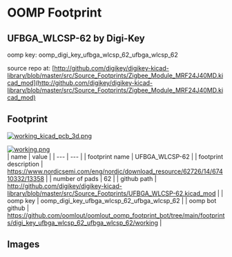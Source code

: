 # OOMP Footprint  
## UFBGA_WLCSP-62  by Digi-Key  
  
oomp key: oomp_digi_key_ufbga_wlcsp_62_ufbga_wlcsp_62  
  
source repo at: [http://github.com/digikey/digikey-kicad-library/blob/master/src/Source_Footprints/Zigbee_Module_MRF24J40MD.kicad_mod](http://github.com/digikey/digikey-kicad-library/blob/master/src/Source_Footprints/Zigbee_Module_MRF24J40MD.kicad_mod)  
## Footprint  
  
[![working_kicad_pcb_3d.png](working_kicad_pcb_3d_600.png)](working_kicad_pcb_3d.png)  
  
[![working.png](working_600.png)](working.png)  
| name | value | 
| --- | --- | 
| footprint name | UFBGA_WLCSP-62 | 
| footprint description | https://www.nordicsemi.com/eng/nordic/download_resource/62726/14/67410332/13358 | 
| number of pads | 62 | 
| github path | http://github.com/digikey/digikey-kicad-library/blob/master/src/Source_Footprints/UFBGA_WLCSP-62.kicad_mod | 
| oomp key | oomp_digi_key_ufbga_wlcsp_62_ufbga_wlcsp_62 | 
| oomp bot github | https://github.com/oomlout/oomlout_oomp_footprint_bot/tree/main/footprints/digi_key_ufbga_wlcsp_62_ufbga_wlcsp_62/working | 
## Images  

